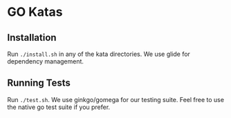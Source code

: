 # GO Katas

## Installation

Run `./install.sh` in any of the kata directories. We use glide for dependency
management.

## Running Tests

Run `./test.sh`.  We use ginkgo/gomega for our testing suite. Feel free
to use the native go test suite if you prefer.